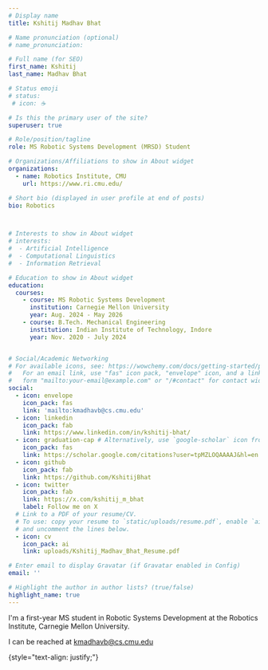 ```yaml
---
# Display name
title: Kshitij Madhav Bhat

# Name pronunciation (optional)
# name_pronunciation: 

# Full name (for SEO)
first_name: Kshitij
last_name: Madhav Bhat

# Status emoji
# status:
 # icon: ☕️

# Is this the primary user of the site?
superuser: true

# Role/position/tagline
role: MS Robotic Systems Development (MRSD) Student

# Organizations/Affiliations to show in About widget
organizations:
  - name: Robotics Institute, CMU
    url: https://www.ri.cmu.edu/

# Short bio (displayed in user profile at end of posts)
bio: Robotics



# Interests to show in About widget
# interests:
#  - Artificial Intelligence
#  - Computational Linguistics
#  - Information Retrieval

# Education to show in About widget
education:
  courses:
    - course: MS Robotic Systems Development
      institution: Carnegie Mellon University
      year: Aug. 2024 - May 2026
    - course: B.Tech. Mechanical Engineering
      institution: Indian Institute of Technology, Indore
      year: Nov. 2020 - July 2024


# Social/Academic Networking
# For available icons, see: https://wowchemy.com/docs/getting-started/page-builder/#icons
#   For an email link, use "fas" icon pack, "envelope" icon, and a link in the
#   form "mailto:your-email@example.com" or "/#contact" for contact widget.
social:
  - icon: envelope
    icon_pack: fas
    link: 'mailto:kmadhavb@cs.cmu.edu'
  - icon: linkedin
    icon_pack: fab
    link: https://www.linkedin.com/in/kshitij-bhat/
  - icon: graduation-cap # Alternatively, use `google-scholar` icon from `ai` icon pack
    icon_pack: fas
    link: https://scholar.google.com/citations?user=tpMZLOQAAAAJ&hl=en
  - icon: github
    icon_pack: fab
    link: https://github.com/KshitijBhat
  - icon: twitter
    icon_pack: fab
    link: https://x.com/kshitij_m_bhat
    label: Follow me on X
  # Link to a PDF of your resume/CV.
  # To use: copy your resume to `static/uploads/resume.pdf`, enable `ai` icons in `params.yaml`,
  # and uncomment the lines below.
  - icon: cv
    icon_pack: ai
    link: uploads/Kshitij_Madhav_Bhat_Resume.pdf

# Enter email to display Gravatar (if Gravatar enabled in Config)
email: ''

# Highlight the author in author lists? (true/false)
highlight_name: true
---
```


I'm a first-year MS student in Robotic Systems Development at the Robotics Institute, Carnegie Mellon University. 

I can be reached at kmadhavb@cs.cmu.edu

{style="text-align: justify;"}
